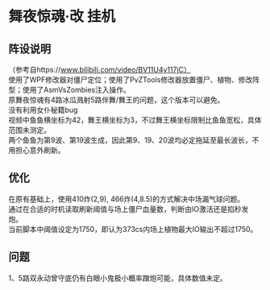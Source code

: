 # 舞夜惊魂·改 挂机

## 阵设说明
（参考自https://www.bilibili.com/video/BV11U4y117jC）<br>
使用了WPF修改器对僵尸定位；使用了PvZTools修改器放置僵尸、植物、修改阵型；使用了AsmVsZombies注入操作。<br>
原舞夜惊魂有4路冰瓜溅射5路伴舞/舞王的问题，这个版本可以避免。<br>
没有利用女仆秘籍bug<br>
视频中鱼鱼横坐标为42，舞王横坐标为3，不过舞王横坐标限制比鱼鱼宽松，具体范围未测定。<br>
两个鱼鱼为第9波、第19波生成，因此第9、19、20波均必定拖延至最长波长，不用担心意外刷新。<br>

## 优化
在原有基础上，使用410炸(2,9), 466炸(4,8.5)的方式解决中场漏气球问题。<br>
通过在合适的时机读取刷新阈值与场上僵尸血量数，判断由IO激活还是掐秒发炮。<br>
当前脚本中阈值设定为1750，即认为373cs内场上植物最大IO输出不超过1750。<br>

## 问题
1、5路双永动曾守底仍有白眼小鬼极小概率蹭炮可能，具体数值未定。<br>
